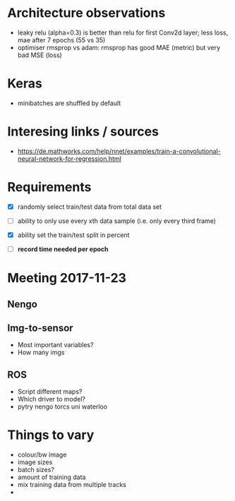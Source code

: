 # Architecture observations

 - leaky relu (alpha=0.3) is better than relu for first Conv2d layer; less loss, mae after 7 epochs (55 vs 35)
 - optimiser rmsprop vs adam: rmsprop has good MAE (metric) but very bad MSE (loss)


# Keras

 - minibatches are shuffled by default

# Interesing links / sources

 - https://de.mathworks.com/help/nnet/examples/train-a-convolutional-neural-network-for-regression.html

# Requirements

 * [X] randomly select train/test data from total data set
 * [ ] ability to only use every xth data sample (i.e. only every third frame)
 * [X] ability set the train/test split in percent
 * [ ] **record time needed per epoch**


 # Meeting 2017-11-23
 ## Nengo

 ## Img-to-sensor
  - Most important variables?
  - How many imgs

 ## ROS
  - Script different maps?
  - Which driver to model?
  - pytry nengo torcs uni waterloo


# Things to vary
 * colour/bw image
 * image sizes
 * batch sizes? 
 * amount of training data
 * mix training data from multiple tracks
 * 











